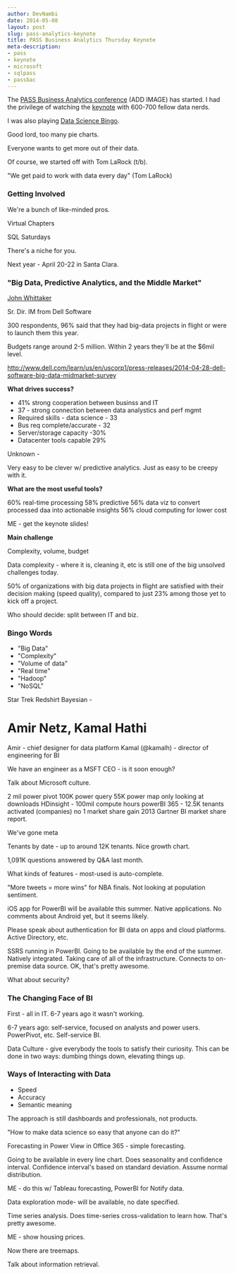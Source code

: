 ```yaml
---
author: DevNambi
date: 2014-05-08
layout: post
slug: pass-analytics-keynote
title: PASS Business Analytics Thursday Keynote
meta-description: 
- pass
- keynote
- microsoft
- sqlpass
- passbac
---
```


The [PASS Business Analytics conference](http://www.sqlpass.org/bac/2014/Home.aspx) (ADD IMAGE) has started. I had the privilege of watching the [keynote](http://www.sqlpass.org/bac/2014/Sessions/Keynote.aspx) with 600-700 fellow data nerds. 

I was also playing [Data Science Bingo](https://github.com/tdhopper/Data-Science-Conference-Bingo).

Good lord, too many pie charts.

Everyone wants to get more out of their data.

Of course, we started off with Tom LaRock (t/b). 

"We get paid to work with data every day" (Tom LaRock)

### Getting Involved

We're a bunch of like-minded pros.

Virtual Chapters

SQL Saturdays

There's a niche for you.

Next year - April 20-22 in Santa Clara.

### "Big Data, Predictive Analytics, and the Middle Market"

[John Whittaker](https://twitter.com/alertsource) 

Sr. Dir. IM from Dell Software

300 respondents, 96% said that they had big-data projects in flight or were to launch them this year.

Budgets range around 2-5 million. Within 2 years they'll be at the $6mil level.

http://www.dell.com/learn/us/en/uscorp1/press-releases/2014-04-28-dell-software-big-data-midmarket-survey 

**What drives success?**

* 41% strong cooperation between businss and IT
* 37 - strong connection between data analystics and perf mgmt
* Required skills - data science - 33
* Bus req complete/accurate - 32
* Server/storage capacity -30%
* Datacenter tools capable 29%

Unknown - 

Very easy to be clever w/ predictive analytics. Just as easy to be creepy with it.

**What are the most useful tools?**

60% real-time processing
58% predictive
56% data viz to convert processed daa into actionable insights
56% cloud computing for lower cost


ME - get the keynote slides!

**Main challenge**

Complexity, volume, budget

Data complexity - where it is, cleaning it, etc is still one of the big unsolved challenges today.

50% of organizations with big data projects in flight are satisfied with their decision making (speed quality), compared to just 23% among those yet to kick off a project.

Who should decide: split between IT and biz.


### Bingo Words

* "Big Data"
* "Complexity"
* "Volume of data"
* "Real time"
* "Hadoop"
* "NoSQL"


Star Trek Redshirt Bayesian - 


# Amir Netz, Kamal Hathi

Amir - chief designer for data platform
Kamal (@kamalh) - director of engineering for BI

We have an engineer as a MSFT CEO - is it soon enough?

Talk about Microsoft culture. 


2 mil power pivot
100K power query
55K power map
only looking at downloads
HDinsight - 100mil compute hours
powerBI 365 - 12.5K tenants activated (companies)
no 1 market share gain 2013 Gartner BI market share report.

We've gone meta

Tenants by date - up to around 12K tenants. Nice growth chart.

1,091K questions answered by Q&A last month.

What kinds of features - most-used is auto-complete. 

"More tweets = more wins" for NBA finals. Not looking at population sentiment.

iOS app for PowerBI will be available this summer. Native applications. No comments about Android yet, but it seems likely.

Please speak about authentication for BI data on apps and cloud platforms. Active Directory, etc.

SSRS running in PowerBI. Going to be available by the end of the summer. Natively integrated. Taking care of all of the infrastructure. Connects to on-premise data source. OK, that's pretty awesome.

What about security?

### The Changing Face of BI

First - all in IT. 6-7 years ago it wasn't working.

6-7 years ago: self-service, focused on analysts and power users. PowerPivot, etc. Self-service BI.

Data Culture - give everybody the tools to satisfy their curiosity. This can be done in two ways: dumbing things down, elevating things up. 


### Ways of Interacting with Data

* Speed
* Accuracy
* Semantic meaning

The approach is still dashboards and professionals, not products.


"How to make data science so easy that anyone can do it?"

Forecasting in Power View in Office 365 - simple forecasting.

Going to be available in every line chart. 
Does seasonality and confidence interval.
Confidence interval's based on standard deviation. Assume normal distribution. 

ME - do this w/ Tableau forecasting, PowerBI for Notify data.

Data exploration mode- will be available, no date specified.

Time series analysis. Does time-series cross-validation to learn how. That's pretty awesome. 

ME - show housing prices. 

Now there are treemaps. 


Talk about information retrieval.




